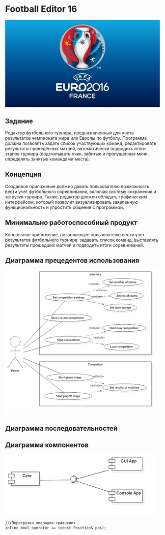 # Football Editor 16
![alt tag](report/logo.jpg)

## Задание
Редактор футбольного турнира, предназначенный для учета результатов чемпионата мира или Европы по футболу. Программа должна позволять задать список участвующих команд, редактировать результаты проведённых матчей, автоматически подводить итоги этапов турнира (подсчитывать очки, забитые и пропущенные мячи, определять занятые командами места).

## Концепция
Созданное приложение должно давать пользователю возможность вести учет футбольного соревнования, включая систему сохранения и загрузки турнира. Также, редактор должен обладать графическим интерфейсом, который позволит визуализировать заявленную функциональность и упростить общение с программой.

## Минимально работоспособный продукт
Консольное приложение, позволяющее пользователю вести учет результатов футбольного турнира: задавать список команд, выставлять результаты прошедших матчей и подводить итоги соревнований.

## Диаграмма прецедентов использования
![Use case diagram](/report/diagrams/UseCaseDiagram.png)
## Диаграмма последовательностей

## Диаграмма компонентов
![Component diagram](/report/diagrams/ComponentDiagram.png)

```ccp
///Перегрузка операции сравнения
inline bool operator == (const Position& pos);
```
